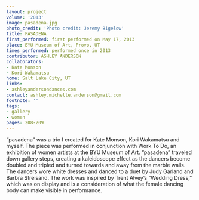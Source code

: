 ```yaml
---
layout: project
volume: '2013'
image: pasadena.jpg
photo_credit: 'Photo credit: Jeremy Bigelow'
title: PASADENA
first_performed: first performed on May 17, 2013
place: BYU Museum of Art, Provo, UT
times_performed: performed once in 2013
contributor: ASHLEY ANDERSON
collaborators:
- Kate Monson
- Kori Wakamatsu
home: Salt Lake City, UT
links:
- ashleyandersondances.com
contact: ashley.michelle.anderson@gmail.com
footnote: ''
tags:
- gallery
- women
pages: 208-209
---
```


“pasadena” was a trio I created for Kate Monson, Kori Wakamatsu and myself. The piece was performed in conjunction with Work To Do, an exhibition of women artists at the BYU Museum of Art. “pasadena” traveled down gallery steps, creating a kaleidoscope effect as the dancers become doubled and tripled and turned towards and away from the marble walls. The dancers wore white dresses and danced to a duet by Judy Garland and Barbra Streisand. The work was inspired by Trent Alvey’s “Wedding Dress,” which was on display and is a consideration of what the female dancing body can make visible in performance.
